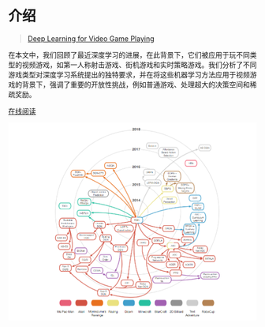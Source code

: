 # 介绍

> [Deep Learning for Video Game Playing](http://arxiv.org/pdf/1708.07902)

在本文中，我们回顾了最近深度学习的进展，在此背景下，它们被应用于玩不同类型的视频游戏，如第一人称射击游戏、街机游戏和实时策略游戏。我们分析了不同游戏类型对深度学习系统提出的独特要求，并在将这些机器学习方法应用于视频游戏的背景下，强调了重要的开放性挑战，例如普通游戏、处理超大的决策空间和稀疏奖励。

[在线阅读](https://bianhao9527.gitbook.io/deep-learning-for-video-game-playing)

![](.gitbook/assets/all%20%281%29.png)

